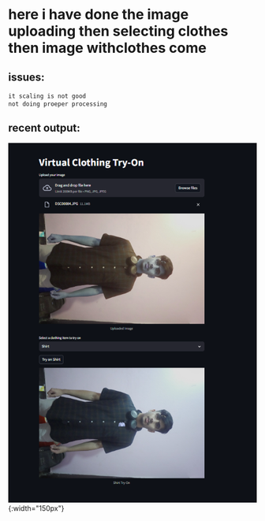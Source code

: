 # here i have done the image uploading then selecting clothes then image withclothes come 
## issues:
    it scaling is not good 
    not doing proeper processing 
## recent output:
![alt text](image.png){:width="150px"}
